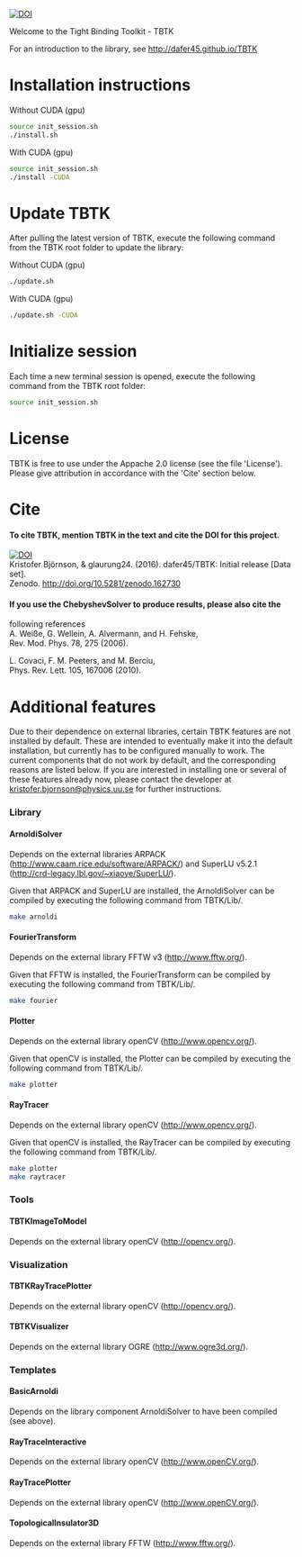 [![DOI](https://zenodo.org/badge/50950512.svg)](https://zenodo.org/badge/latestdoi/50950512)

Welcome to the Tight Binding Toolkit - TBTK

For an introduction to the library, see http://dafer45.github.io/TBTK

# Installation instructions
Without CUDA (gpu)  
```bash
source init_session.sh  
./install.sh
```

With CUDA (gpu)  
```bash
source init_session.sh
./install -CUDA
```

# Update TBTK
After pulling the latest version of TBTK, execute the following command from
the TBTK root folder to update the library:

Without CUDA (gpu)
```bash
./update.sh
```

With CUDA (gpu)  
```bash
./update.sh -CUDA
```

# Initialize session
Each time a new terminal session is opened, execute the following command from
the TBTK root folder:  
```bash
source init_session.sh
```

# License
TBTK is free to use under the Appache 2.0 license (see the file 'License').
Please give attribution in accordance with the 'Cite' section below.

# Cite
#### To cite TBTK, mention TBTK in the text and cite the DOI for this project.  
[![DOI](https://zenodo.org/badge/50950512.svg)](https://zenodo.org/badge/latestdoi/50950512)  
Kristofer Björnson, & glaurung24. (2016). dafer45/TBTK: Initial release [Data set].  
Zenodo. http://doi.org/10.5281/zenodo.162730

#### If you use the ChebyshevSolver to produce results, please also cite the
following references  
A. Weiße, G. Wellein, A. Alvermann, and H. Fehske,  
Rev. Mod. Phys. 78, 275 (2006).

L. Covaci, F. M. Peeters, and M. Berciu,  
Phys. Rev. Lett. 105, 167006 (2010).

# Additional features
Due to their dependence on external libraries, certain TBTK features are not
installed by default. These are intended to eventually make it into the default
installation, but currently has to be configured manually to work. The current
components that do not work by default, and the corresponding reasons are
listed below. If you are interested in installing one or several of these
features already now, please contact the developer at
kristofer.bjornson@physics.uu.se for further instructions.

### Library
#### ArnoldiSolver
Depends on the external libraries ARPACK (http://www.caam.rice.edu/software/ARPACK/) and SuperLU v5.2.1 (http://crd-legacy.lbl.gov/~xiaoye/SuperLU/).

Given that ARPACK and SuperLU are installed, the ArnoldiSolver can be compiled by executing the following command from TBTK/Lib/.
```bash
make arnoldi
```
#### FourierTransform
Depends on the external library FFTW v3 (http://www.fftw.org/).

Given that FFTW is installed, the FourierTransform can be compiled by executing the following command from TBTK/Lib/.
```bash
make fourier
```

#### Plotter
Depends on the external library openCV (http://www.opencv.org/).

Given that openCV is installed, the Plotter can be compiled by executing the following command from TBTK/Lib/.
```bash
make plotter
```

#### RayTracer
Depends on the external library openCV (http://www.opencv.org/).

Given that openCV is installed, the RayTracer can be compiled by executing the following command from TBTK/Lib/.
```bash
make plotter
make raytracer
```

### Tools
#### TBTKImageToModel
Depends on the external library openCV (http://opencv.org/).

### Visualization
#### TBTKRayTracePlotter
Depends on the external library openCV (http://opencv.org/).

#### TBTKVisualizer
Depends on the external library OGRE (http://www.ogre3d.org/).

### Templates
#### BasicArnoldi
Depends on the library component ArnoldiSolver to have been compiled (see above).

#### RayTraceInteractive
Depends on the external library openCV (http://www.openCV.org/).

#### RayTracePlotter
Depends on the external library openCV (http://www.openCV.org/).

#### TopologicalInsulator3D
Depends on the external library FFTW (http://www.fftw.org/).
